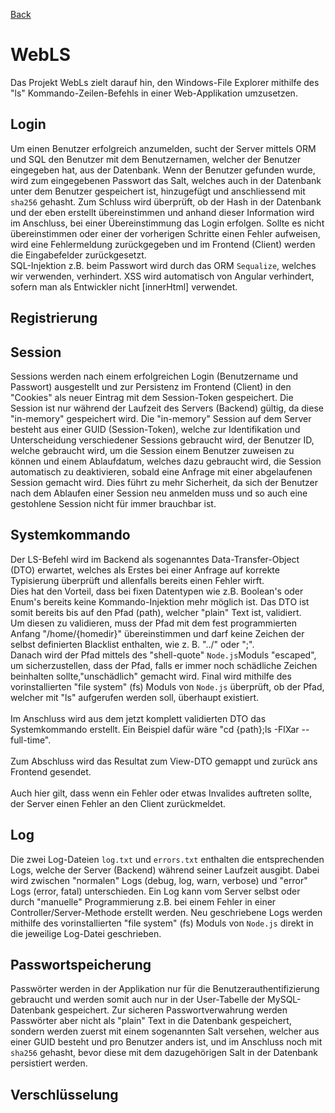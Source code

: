 [Back](./README.md)

# WebLS

Das Projekt WebLs zielt darauf hin, den Windows-File Explorer mithilfe des "ls" Kommando-Zeilen-Befehls in einer Web-Applikation umzusetzen.

## Login

Um einen Benutzer erfolgreich anzumelden, sucht der Server mittels ORM und SQL den Benutzer mit dem Benutzernamen, welcher der Benutzer eingegeben hat, aus der Datenbank. Wenn der Benutzer gefunden wurde, wird zum eingegebenen Passwort das Salt, welches auch in der Datenbank unter dem Benutzer gespeichert ist, hinzugefügt und anschliessend mit `sha256` gehasht. Zum Schluss wird überprüft, ob der Hash in der Datenbank und der eben erstellt übereinstimmen und anhand dieser Information wird im Anschluss, bei einer Übereinstimmung das Login erfolgen. Sollte es nicht übereinstimmen oder einer der vorherigen Schritte einen Fehler aufweisen, wird eine Fehlermeldung zurückgegeben und im Frontend (Client) werden die Eingabefelder zurückgesetzt. <br>
SQL-Injektion z.B. beim Passwort wird durch das ORM `Sequalize`, welches wir verwenden, verhindert.
XSS wird automatisch von Angular verhindert, sofern man als Entwickler nicht [innerHtml] verwendet.

## Registrierung

## Session

Sessions werden nach einem erfolgreichen Login (Benutzername und Passwort) ausgestellt und zur Persistenz im Frontend (Client) in den "Cookies" als neuer Eintrag mit dem Session-Token gespeichert. Die Session ist nur während der Laufzeit des Servers (Backend) gültig, da diese "in-memory" gespeichert wird. Die "in-memory" Session auf dem Server besteht aus einer GUID (Session-Token), welche zur Identifikation und Unterscheidung verschiedener Sessions gebraucht wird, der Benutzer ID, welche gebraucht wird, um die Session einem Benutzer zuweisen zu können und einem Ablaufdatum, welches dazu gebraucht wird, die Session automatisch zu deaktivieren, sobald eine Anfrage mit einer abgelaufenen Session gemacht wird. Dies führt zu mehr Sicherheit, da sich der Benutzer nach dem Ablaufen einer Session neu anmelden muss und so auch eine gestohlene Session nicht für immer brauchbar ist.

## Systemkommando

Der LS-Befehl wird im Backend als sogenanntes Data-Transfer-Object (DTO) erwartet, welches als Erstes bei einer Anfrage auf korrekte Typisierung überprüft und allenfalls bereits einen Fehler wirft. <br>
Dies hat den Vorteil, dass bei fixen Datentypen wie z.B. Boolean's oder Enum's bereits keine Kommando-Injektion mehr möglich ist. Das DTO ist somit bereits bis auf den Pfad (path), welcher "plain" Text ist, validiert. <br>
Um diesen zu validieren, muss der Pfad mit dem fest programmierten Anfang "/home/{homedir}" übereinstimmen und darf keine Zeichen der selbst definierten Blacklist enthalten, wie z. B. "../" oder ";". <br>
Danach wird der Pfad mittels des "shell-quote" `Node.js`Moduls "escaped", um sicherzustellen, dass der Pfad, falls er immer noch schädliche Zeichen beinhalten sollte,"unschädlich" gemacht wird.
Final wird mithilfe des vorinstallierten "file system" (fs) Moduls von `Node.js` überprüft, ob der Pfad, welcher mit "ls" aufgerufen werden soll, überhaupt existiert.
<br><br>
Im Anschluss wird aus dem jetzt komplett validierten DTO das Systemkommando erstellt. Ein Beispiel dafür wäre "cd {path};ls -FlXar --full-time".
<br><br>
Zum Abschluss wird das Resultat zum View-DTO gemappt und zurück ans Frontend gesendet.
<br><br>
Auch hier gilt, dass wenn ein Fehler oder etwas Invalides auftreten sollte, der Server einen Fehler an den Client zurückmeldet.

## Log

Die zwei Log-Dateien `log.txt` und `errors.txt` enthalten die entsprechenden Logs, welche der Server (Backend) während seiner Laufzeit ausgibt. Dabei wird zwischen "normalen" Logs (debug, log, warn, verbose) und "error" Logs (error, fatal) unterschieden. Ein Log kann vom Server selbst oder durch "manuelle" Programmierung z.B. bei einem Fehler in einer Controller/Server-Methode erstellt werden. Neu geschriebene Logs werden mithilfe des vorinstallierten "file system" (fs) Moduls von `Node.js` direkt in die jeweilige Log-Datei geschrieben.

## Passwortspeicherung

Passwörter werden in der Applikation nur für die Benutzerauthentifizierung gebraucht und werden somit auch nur in der User-Tabelle der MySQL-Datenbank gespeichert. Zur sicheren Passwortverwahrung werden Passwörter aber nicht als "plain" Text in die Datenbank gespeichert, sondern werden zuerst mit einem sogenannten Salt versehen, welcher aus einer GUID besteht und pro Benutzer anders ist, und im Anschluss noch mit `sha256` gehasht, bevor diese mit dem dazugehörigen Salt in der Datenbank persistiert werden.

## Verschlüsselung

